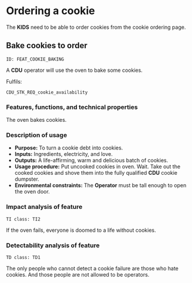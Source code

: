 # Ordering a cookie

<!-- toc -->

The **KIDS** need to be able to order cookies from the cookie ordering page.

## Bake cookies to order

    ID: FEAT_COOKIE_BAKING

A **CDU** operator will use the oven to bake some cookies.

Fulfils:

    CDU_STK_REQ_cookie_availability

### Features, functions, and technical properties

The oven bakes cookies.

### Description of usage

- **Purpose:**
    To turn a cookie debt into cookies.
- **Inputs:**
    Ingredients, electricity, and love.
- **Outputs:**
    A life-affirming, warm and delicious batch of cookies.
- **Usage procedure:**
    Put uncooked cookies in oven.
    Wait.
    Take out the cooked cookies and shove them into the fully qualified **CDU** cookie dumpster.
- **Environmental constraints:**
    The **Operator** must be tall enough to open the oven door.

### Impact analysis of feature

    TI class: TI2

If the oven fails, everyone is doomed to a life without cookies.

### Detectability analysis of feature

    TD class: TD1

The only people who cannot detect a cookie failure are those who hate cookies.
And those people are not allowed to be operators.
